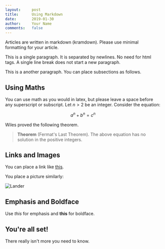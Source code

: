 ```yaml
---
layout:     post
title:      Using Markdown
date:       2019-01-30
author:     Your Name
comments:   false
---
```


Articles are written in markdown (kramdown).
Please use minimal formatting for your article.

This is a single paragraph. It is separated by newlines.
No need for html tags.
A single line break does not start a new paragraph.

This is a another paragraph.
You can place subsections as follows.

## Using Maths

You can use math as you would in latex,
but please leave a space before any superscript or subscript.
Let $n > 2$ be an integer. Consider the equation:

$$
a ^n + b ^n = c ^n
$$

Wiles proved the following theorem.

> **Theorem** (Fermat's Last Theorem).
> The above equation has no solution in the positive integers.

## Links and Images

You can place a link like [this](http://wikipedia.org).

You place a picture similarly:

![Lander](https://upload.wikimedia.org/wikipedia/commons/thumb/4/45/Albert_Bierstadt_-_The_Rocky_Mountains%2C_Lander%27s_Peak.jpg/320px-Albert_Bierstadt_-_The_Rocky_Mountains%2C_Lander%27s_Peak.jpg)

## Emphasis and Boldface

Use *this* for emphasis and **this** for boldface.

## You're all set!

There really isn't more you need to know.
